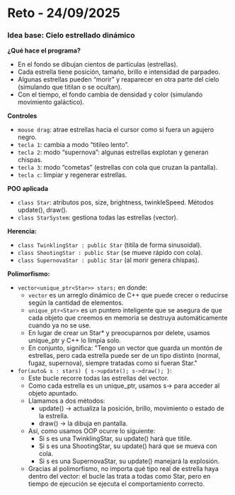 # Reto - 24/09/2025
### Idea base: Cielo estrellado dinámico

**¿Qué hace el programa?**

- En el fondo se dibujan cientos de partículas (estrellas).
- Cada estrella tiene posición, tamaño, brillo e intensidad de parpadeo.
- Algunas estrellas pueden “morir” y reaparecer en otra parte del cielo (simulando que titilan o se ocultan).
- Con el tiempo, el fondo cambia de densidad y color (simulando movimiento galáctico).

**Controles**

- `mouse drag`: atrae estrellas hacia el cursor como si fuera un agujero negro.
- `tecla 1`: cambia a modo “titileo lento”.
- `tecla 2`: modo “supernova”: algunas estrellas explotan y generan chispas.
- `tecla 3`: modo “cometas” (estrellas con cola que cruzan la pantalla).
- `tecla c`: limpiar y regenerar estrellas.

**POO aplicada**

- `class Star`: atributos pos, size, brightness, twinkleSpeed. Métodos update(), draw().
- `class StarSystem`: gestiona todas las estrellas (vector).

**Herencia:**

- `class TwinklingStar : public Star` (titila de forma sinusoidal).
- `class ShootingStar : public Star` (se mueve rápido con cola).
- `class SupernovaStar : public Star` (al morir genera chispas).

**Polimorfismo:**

- `vector<unique_ptr<Star>> stars;` en donde:
    - `vector` es un arreglo dinámico de C++ que puede crecer o reducirse según la cantidad de elementos.
    - `unique_ptr<Star>` es un puntero inteligente que se asegura de que cada objeto que creemos en memoria se destruya automáticamente cuando ya no se use.
    - En lugar de crear un Star* y preocuparnos por delete, usamos unique_ptr y C++ lo limpia solo.
    - En conjunto, significa: "Tengo un vector que guarda un montón de estrellas, pero cada estrella puede ser de un tipo distinto (normal, fugaz, supernova), siempre tratadas como si fueran Star."
- `for(auto& s : stars) { s->update(); s->draw(); }`:
    - Este bucle recorre todas las estrellas del vector.
    - Como cada estrella es un unique_ptr<Star>, usamos s-> para acceder al objeto apuntado.
    - Llamamos a dos métodos:
        - update() → actualiza la posición, brillo, movimiento o estado de la estrella.
        - draw() → la dibuja en pantalla.
    - Así, como usamos OOP ocurre lo siguiente:
        - Si s es una TwinklingStar, su update() hará que titile.
        - Si s es una ShootingStar, su update() hará que se mueva con cola.
        - Si s es una SupernovaStar, su update() manejará la explosión.
    - Gracias al polimorfismo, no importa qué tipo real de estrella haya dentro del vector: el bucle las trata a todas como Star, pero en tiempo de ejecución se ejecuta el comportamiento correcto.


